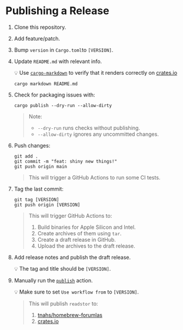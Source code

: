 # Publishing a Release

1. Clone this repository.
2. Add feature/patch.
3. Bump `version` in `Cargo.toml`to `[VERSION]`.
4. Update `README.md` with relevant info.

   💡 Use [`cargo-markdown`][cargo-markdown] to verify that it renders correctly
   on [crates.io][crates-io]

   ```shell
   cargo markdown README.md
   ```

5. Check for packaging issues with:

   ```shell
   cargo publish --dry-run --allow-dirty
   ```

   > Note:
   >
   > - `--dry-run` runs checks without publishing.
   > - `--allow-dirty` ignores any uncommitted changes.

6. Push changes:

   ```shell
   git add .
   git commit -m "feat: shiny new things!"
   git push origin main
   ```

   > This will trigger a GitHub Actions to run some CI tests.

7. Tag the last commit:

   ```shell
   git tag [VERSION]
   git push origin [VERSION]
   ```

   > This will trigger GitHub Actions to:
   >
   > 1. Build binaries for Apple Silicon and Intel.
   > 2. Create archives of them using `tar`.
   > 3. Create a draft release in GitHub.
   > 4. Upload the archives to the draft release.

8. Add release notes and publish the draft release.

   💡 The tag and title should be `[VERSION]`.

9. Manually run the [`publish`][publish] action.

   💡 Make sure to set `Use workflow from` to `[VERSION]`.

   > This will publish `readstor` to:
   >
   > 1. [tnahs/homebrew-forumlas][formulas]
   > 2. [crates.io][crates-io]

[cargo-markdown]: https://crates.io/crates/cargo-markdown
[crates-io]: https://crates.io
[formulas]: https://github.com/tnahs/homebrew-forumlas
[publish]: https://github.com/tnahs/readstor/actions/workflows/publish.yml
